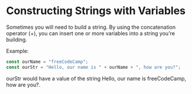 # Constructing Strings with Variables
Sometimes you will need to build a string. By using the concatenation operator (+), you can insert one or more variables into a string you're building.

Example:
```javascript
const ourName = "freeCodeCamp";
const ourStr = "Hello, our name is " + ourName + ", how are you?";
```
ourStr would have a value of the string Hello, our name is freeCodeCamp, how are you?.
